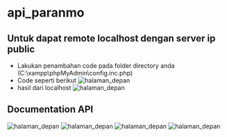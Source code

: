 # api_paranmo

## Untuk dapat remote localhost dengan server ip public
- Lakukan penambahan code pada folder directory anda (C:\xampp\phpMyAdmin\config.inc.php)
- Code seperti berikut
![halaman_depan](https://user-images.githubusercontent.com/79566120/170851918-5d799130-c3c4-42c7-b5f4-05c8222029d2.JPG)
- hasil dari localhost
![halaman_depan](https://user-images.githubusercontent.com/79566120/170852103-5d85e328-1989-41a7-9f9d-5d28536864b7.JPG)

## Documentation API
![halaman_depan](https://user-images.githubusercontent.com/79566120/170852210-796c13df-5d1c-42ba-9622-524091c11a5a.JPG)
![halaman_depan](https://user-images.githubusercontent.com/79566120/170852231-6ea0631a-c11a-4d34-8d89-b019745813d7.JPG)
![halaman_depan](https://user-images.githubusercontent.com/79566120/170852241-3320c27d-2b25-4618-bfbc-815fc640e594.JPG)
![halaman_depan](https://user-images.githubusercontent.com/79566120/170866841-678e48f5-2b82-4d9f-9c66-533b2e9c42f1.JPG)

